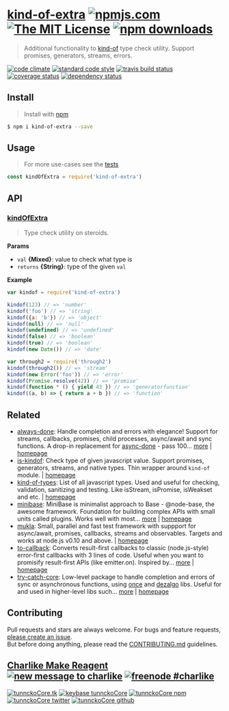 # [kind-of-extra][author-www-url] [![npmjs.com][npmjs-img]][npmjs-url] [![The MIT License][license-img]][license-url] [![npm downloads][downloads-img]][downloads-url] 

> Additional functionality to [kind-of][] type check utility. Support promises, generators, streams, errors.

[![code climate][codeclimate-img]][codeclimate-url] [![standard code style][standard-img]][standard-url] [![travis build status][travis-img]][travis-url] [![coverage status][coveralls-img]][coveralls-url] [![dependency status][david-img]][david-url]

## Install
> Install with [npm](https://www.npmjs.com/)

```sh
$ npm i kind-of-extra --save
```

## Usage
> For more use-cases see the [tests](./test.js)

```js
const kindOfExtra = require('kind-of-extra')
```

## API

### [kindOfExtra](index.js#L42)
> Type check utility on steroids.

**Params**

* `val` **{Mixed}**: value to check what type is    
* `returns` **{String}**: type of the given `val`  

**Example**

```js
var kindof = require('kind-of-extra')

kindof(123) // => 'number'
kindof('foo') // => 'string'
kindof({a: 'b'}) // => 'object'
kindof(null) // => 'null'
kindof(undefined) // => 'undefined'
kindof(false) // => 'boolean'
kindof(true) // => 'boolean'
kindof(new Date()) // => 'date'

var through2 = require('through2')
kindof(through2()) // => 'stream'
kindof(new Error('foo')) // => 'error'
kindof(Promise.resolve(42)) // => 'promise'
kindof(function * () { yield 43 }) // => 'generatorfunction'
kindof((a, b) => { return a + b }) // => 'function'
```

## Related
- [always-done](https://www.npmjs.com/package/always-done): Handle completion and errors with elegance! Support for streams, callbacks, promises, child processes, async/await and sync functions. A drop-in replacement for [async-done][] - pass 100… [more](https://github.com/hybridables/always-done#readme) | [homepage](https://github.com/hybridables/always-done#readme "Handle completion and errors with elegance! Support for streams, callbacks, promises, child processes, async/await and sync functions. A drop-in replacement for [async-done][] - pass 100% of its tests plus more")
- [is-kindof](https://www.npmjs.com/package/is-kindof): Check type of given javascript value. Support promises, generators, streams, and native types. Thin wrapper around `kind-of` module. | [homepage](https://github.com/tunnckocore/is-kindof#readme "Check type of given javascript value. Support promises, generators, streams, and native types. Thin wrapper around `kind-of` module.")
- [kind-of-types](https://www.npmjs.com/package/kind-of-types): List of all javascript types. Used and useful for checking, validation, sanitizing and testing. Like isStream, isPromise, isWeakset and etc. | [homepage](https://github.com/tunnckocore/kind-of-types#readme "List of all javascript types. Used and useful for checking, validation, sanitizing and testing. Like isStream, isPromise, isWeakset and etc.")
- [minibase](https://www.npmjs.com/package/minibase): MiniBase is minimalist approach to Base - @node-base, the awesome framework. Foundation for building complex APIs with small units called plugins. Works well with most… [more](https://github.com/node-minibase/minibase#readme) | [homepage](https://github.com/node-minibase/minibase#readme "MiniBase is minimalist approach to Base - @node-base, the awesome framework. Foundation for building complex APIs with small units called plugins. Works well with most of the already existing [base][] plugins.")
- [mukla](https://www.npmjs.com/package/mukla): Small, parallel and fast test framework with suppport for async/await, promises, callbacks, streams and observables. Targets and works at node.js v0.10 and above. | [homepage](https://github.com/tunnckocore/mukla#readme "Small, parallel and fast test framework with suppport for async/await, promises, callbacks, streams and observables. Targets and works at node.js v0.10 and above.")
- [to-callback](https://www.npmjs.com/package/to-callback): Converts result-first callbacks to classic (node.js-style) error-first callbacks with 3 lines of code. Useful when you want to promisify result-first APIs (like emitter.on). Inspired by… [more](https://github.com/tunnckocore/to-callback#readme) | [homepage](https://github.com/tunnckocore/to-callback#readme "Converts result-first callbacks to classic (node.js-style) error-first callbacks with 3 lines of code. Useful when you want to promisify result-first APIs (like emitter.on). Inspired by [rfpify][] and probably used in it.")
- [try-catch-core](https://www.npmjs.com/package/try-catch-core): Low-level package to handle completion and errors of sync or asynchronous functions, using [once][] and [dezalgo][] libs. Useful for and used in higher-level libs such… [more](https://github.com/hybridables/try-catch-core#readme) | [homepage](https://github.com/hybridables/try-catch-core#readme "Low-level package to handle completion and errors of sync or asynchronous functions, using [once][] and [dezalgo][] libs. Useful for and used in higher-level libs such as [always-done][] to handle completion of anything.")

## Contributing
Pull requests and stars are always welcome. For bugs and feature requests, [please create an issue](https://github.com/tunnckoCore/kind-of-extra/issues/new).  
But before doing anything, please read the [CONTRIBUTING.md](./CONTRIBUTING.md) guidelines.

## [Charlike Make Reagent](http://j.mp/1stW47C) [![new message to charlike][new-message-img]][new-message-url] [![freenode #charlike][freenode-img]][freenode-url]

[![tunnckoCore.tk][author-www-img]][author-www-url] [![keybase tunnckoCore][keybase-img]][keybase-url] [![tunnckoCore npm][author-npm-img]][author-npm-url] [![tunnckoCore twitter][author-twitter-img]][author-twitter-url] [![tunnckoCore github][author-github-img]][author-github-url]

[always-done]: https://github.com/hybridables/always-done
[async-done]: https://github.com/gulpjs/async-done
[base]: https://github.com/node-base/base
[dezalgo]: https://github.com/npm/dezalgo
[kind-of]: https://github.com/jonschlinkert/kind-of
[once]: https://github.com/isaacs/once
[rfpify]: https://github.com/samverschueren/rfpify

[npmjs-url]: https://www.npmjs.com/package/kind-of-extra
[npmjs-img]: https://img.shields.io/npm/v/kind-of-extra.svg?label=kind-of-extra

[license-url]: https://github.com/tunnckoCore/kind-of-extra/blob/master/LICENSE
[license-img]: https://img.shields.io/npm/l/kind-of-extra.svg

[downloads-url]: https://www.npmjs.com/package/kind-of-extra
[downloads-img]: https://img.shields.io/npm/dm/kind-of-extra.svg

[codeclimate-url]: https://codeclimate.com/github/tunnckoCore/kind-of-extra
[codeclimate-img]: https://img.shields.io/codeclimate/github/tunnckoCore/kind-of-extra.svg

[travis-url]: https://travis-ci.org/tunnckoCore/kind-of-extra
[travis-img]: https://img.shields.io/travis/tunnckoCore/kind-of-extra/master.svg

[coveralls-url]: https://coveralls.io/r/tunnckoCore/kind-of-extra
[coveralls-img]: https://img.shields.io/coveralls/tunnckoCore/kind-of-extra.svg

[david-url]: https://david-dm.org/tunnckoCore/kind-of-extra
[david-img]: https://img.shields.io/david/tunnckoCore/kind-of-extra.svg

[standard-url]: https://github.com/feross/standard
[standard-img]: https://img.shields.io/badge/code%20style-standard-brightgreen.svg

[author-www-url]: http://www.tunnckocore.tk
[author-www-img]: https://img.shields.io/badge/www-tunnckocore.tk-fe7d37.svg

[keybase-url]: https://keybase.io/tunnckocore
[keybase-img]: https://img.shields.io/badge/keybase-tunnckocore-8a7967.svg

[author-npm-url]: https://www.npmjs.com/~tunnckocore
[author-npm-img]: https://img.shields.io/badge/npm-~tunnckocore-cb3837.svg

[author-twitter-url]: https://twitter.com/tunnckoCore
[author-twitter-img]: https://img.shields.io/badge/twitter-@tunnckoCore-55acee.svg

[author-github-url]: https://github.com/tunnckoCore
[author-github-img]: https://img.shields.io/badge/github-@tunnckoCore-4183c4.svg

[freenode-url]: http://webchat.freenode.net/?channels=charlike
[freenode-img]: https://img.shields.io/badge/freenode-%23charlike-5654a4.svg

[new-message-url]: https://github.com/tunnckoCore/ama
[new-message-img]: https://img.shields.io/badge/ask%20me-anything-green.svg

